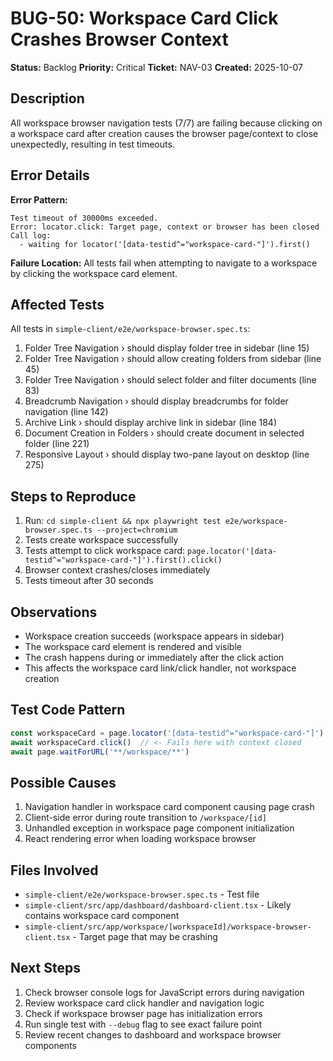 # BUG-50: Workspace Card Click Crashes Browser Context

**Status:** Backlog
**Priority:** Critical
**Ticket:** NAV-03
**Created:** 2025-10-07

## Description

All workspace browser navigation tests (7/7) are failing because clicking on a workspace card after creation causes the browser page/context to close unexpectedly, resulting in test timeouts.

## Error Details

**Error Pattern:**
```
Test timeout of 30000ms exceeded.
Error: locator.click: Target page, context or browser has been closed
Call log:
  - waiting for locator('[data-testid^="workspace-card-"]').first()
```

**Failure Location:**
All tests fail when attempting to navigate to a workspace by clicking the workspace card element.

## Affected Tests

All tests in `simple-client/e2e/workspace-browser.spec.ts`:
1. Folder Tree Navigation › should display folder tree in sidebar (line 15)
2. Folder Tree Navigation › should allow creating folders from sidebar (line 45)
3. Folder Tree Navigation › should select folder and filter documents (line 83)
4. Breadcrumb Navigation › should display breadcrumbs for folder navigation (line 142)
5. Archive Link › should display archive link in sidebar (line 184)
6. Document Creation in Folders › should create document in selected folder (line 221)
7. Responsive Layout › should display two-pane layout on desktop (line 275)

## Steps to Reproduce

1. Run: `cd simple-client && npx playwright test e2e/workspace-browser.spec.ts --project=chromium`
2. Tests create workspace successfully
3. Tests attempt to click workspace card: `page.locator('[data-testid^="workspace-card-"]').first().click()`
4. Browser context crashes/closes immediately
5. Tests timeout after 30 seconds

## Observations

- Workspace creation succeeds (workspace appears in sidebar)
- The workspace card element is rendered and visible
- The crash happens during or immediately after the click action
- This affects the workspace card link/click handler, not workspace creation

## Test Code Pattern

```typescript
const workspaceCard = page.locator('[data-testid^="workspace-card-"]').first()
await workspaceCard.click()  // <- Fails here with context closed
await page.waitForURL('**/workspace/**')
```

## Possible Causes

1. Navigation handler in workspace card component causing page crash
2. Client-side error during route transition to `/workspace/[id]`
3. Unhandled exception in workspace page component initialization
4. React rendering error when loading workspace browser

## Files Involved

- `simple-client/e2e/workspace-browser.spec.ts` - Test file
- `simple-client/src/app/dashboard/dashboard-client.tsx` - Likely contains workspace card component
- `simple-client/src/app/workspace/[workspaceId]/workspace-browser-client.tsx` - Target page that may be crashing

## Next Steps

1. Check browser console logs for JavaScript errors during navigation
2. Review workspace card click handler and navigation logic
3. Check if workspace browser page has initialization errors
4. Run single test with `--debug` flag to see exact failure point
5. Review recent changes to dashboard and workspace browser components
